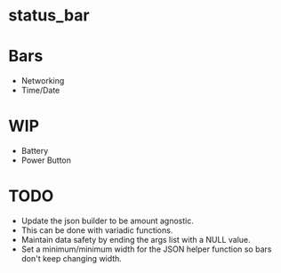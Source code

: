 # status_bar

# Bars
- Networking
- Time/Date

# WIP
- Battery
- Power Button
 
# TODO
- Update the json builder to be amount agnostic.
 - This can be done with variadic functions.
 - Maintain data safety by ending the args list with a NULL value.
- Set a minimum/minimum width for the JSON helper function so bars don't keep changing width.

